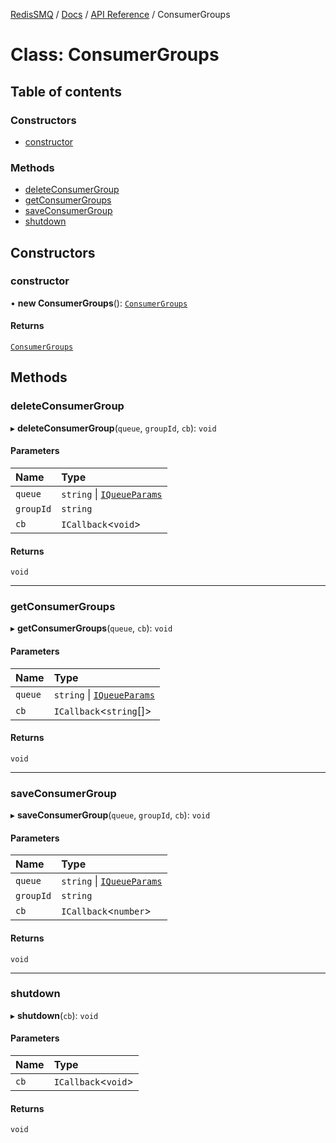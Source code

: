 [RedisSMQ](../../../README.md) / [Docs](../../README.md) / [API Reference](../README.md) / ConsumerGroups

# Class: ConsumerGroups

## Table of contents

### Constructors

- [constructor](ConsumerGroups.md#constructor)

### Methods

- [deleteConsumerGroup](ConsumerGroups.md#deleteconsumergroup)
- [getConsumerGroups](ConsumerGroups.md#getconsumergroups)
- [saveConsumerGroup](ConsumerGroups.md#saveconsumergroup)
- [shutdown](ConsumerGroups.md#shutdown)

## Constructors

### constructor

• **new ConsumerGroups**(): [`ConsumerGroups`](ConsumerGroups.md)

#### Returns

[`ConsumerGroups`](ConsumerGroups.md)

## Methods

### deleteConsumerGroup

▸ **deleteConsumerGroup**(`queue`, `groupId`, `cb`): `void`

#### Parameters

| Name | Type |
| :------ | :------ |
| `queue` | `string` \| [`IQueueParams`](../interfaces/IQueueParams.md) |
| `groupId` | `string` |
| `cb` | `ICallback`\<`void`\> |

#### Returns

`void`

___

### getConsumerGroups

▸ **getConsumerGroups**(`queue`, `cb`): `void`

#### Parameters

| Name | Type |
| :------ | :------ |
| `queue` | `string` \| [`IQueueParams`](../interfaces/IQueueParams.md) |
| `cb` | `ICallback`\<`string`[]\> |

#### Returns

`void`

___

### saveConsumerGroup

▸ **saveConsumerGroup**(`queue`, `groupId`, `cb`): `void`

#### Parameters

| Name | Type |
| :------ | :------ |
| `queue` | `string` \| [`IQueueParams`](../interfaces/IQueueParams.md) |
| `groupId` | `string` |
| `cb` | `ICallback`\<`number`\> |

#### Returns

`void`

___

### shutdown

▸ **shutdown**(`cb`): `void`

#### Parameters

| Name | Type |
| :------ | :------ |
| `cb` | `ICallback`\<`void`\> |

#### Returns

`void`

